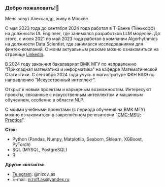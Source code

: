 ### Добро пожаловать!👋

Меня зовут Александр, живу в Москве. 

С мая 2023 года до сентября 2024 года работал в Т-Банке (Тинькофф) на должности DL Engineer, где занимался разработкой LLM моделей. До этого, с июля 2021 по май 2023 года работал в компании Algorhythmics на должности Data Scientist, где занимался исследованиями для финтех-компаний. С моим актуальным резюме можно ознакомиться на странице [LinkedIn](https://www.linkedin.com/in/nizov-as/).

В 2024 году закончил бакалавриат ВМК МГУ по направлению "Прикладная математика и информатика" на кафедре Математической Статистики. С сентября 2024 года учусь в магистратуре ФКН ВШЭ по направлению "Искусственный интеллект". 

Открыт к новым проектам и карьерным возможностям. Интересуют проекты, связанные с искусственным интеллектом и машинным обучением, особенно в области NLP.

С моими учебными проектами (с периода обучения на ВМК МГУ) можно ознакомиться в закреплённом репозитории "[CMC-MSU-Practice](https://github.com/nizov-as/CMC-MSU-Practice)".

**Стэк:**
- Python (Pandas, Numpy, Matplotlib, Seaborn, Sklearn, XGBoost, PyTorch)
- SQL (MYSQL, PostgreSQL)
- R

**Другие контакты:**
* [Telegram](https://t.me/nizov_as): @nizov_as
* E-mail: nizoff.as@yandex.ru
